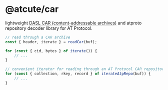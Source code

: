 # @atcute/car

lightweight [DASL CAR (content-addressable archives)][dasl-car] and atproto repository decoder
library for AT Protocol.

[dasl-car]: https://dasl.ing/car.html

```ts
// read through a CAR archive
const { header, iterate } = readCar(buf);

for (const { cid, bytes } of iterate()) {
	// ...
}

// convenient iterator for reading through an AT Protocol CAR repository
for (const { collection, rkey, record } of iterateAtpRepo(buf)) {
	// ...
}
```
